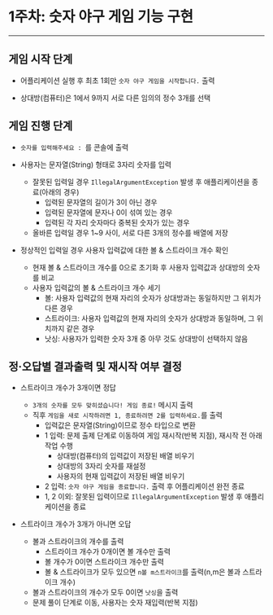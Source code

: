 # 1주차: 숫자 야구 게임 기능 구현

---

## 게임 시작 단계

* 어플리케이션 실행 후 최초 1회만 `숫자 야구 게임을 시작합니다.` 출력


* 상대방(컴퓨터)은 1에서 9까지 서로 다른 임의의 정수 3개를 선택

## 게임 진행 단계

* `숫자를 입력해주세요 : `를 콘솔에 출력


* 사용자는 문자열(String) 형태로 3자리 숫자를 입력
    * 잘못된 입력일 경우 `IllegalArgumentException` 발생 후 애플리케이션을 종료(아래의 경우)
        - 입력된 문자열의 길이가 3이 아닌 경우
        - 입력된 문자열에 문자나 0이 섞여 있는 경우
        - 입력된 각 자리 숫자마다 중복된 숫자가 있는 경우
    * 올바른 입력일 경우 1~9 사이, 서로 다른 3개의 정수를 배열에 저장


* 정상적인 입력일 경우 사용자 입력값에 대한 볼 & 스트라이크 개수 확인
    * 현재 볼 & 스트라이크 개수를 0으로 초기화 후 사용자 입력값과 상대방의 숫자를 비교
    * 사용자 입력값의 볼 & 스트라이크 개수 세기
        * 볼: 사용자 입력값의 현재 자리의 숫자가 상대방과는 동일하지만 그 위치가 다른 경우
        * 스트라이크: 사용자 입력값의 현재 자리의 숫자가 상대방과 동일하며, 그 위치까지 같은 경우
        * 낫싱: 사용자가 입력한 숫자 3개 중 아무 것도 상대방이 선택하지 않음

## 정·오답별 결과출력 및 재시작 여부 결정

* 스트라이크 개수가 3개이면 정답
    * `3개의 숫자를 모두 맞히셨습니다! 게임 종료!` 메시지 출력
    * 직후 `게임을 새로 시작하려면 1, 종료하려면 2를 입력하세요.`를 출력
        * 입력값은 문자열(String)이므로 정수 타입으로 변환
        * 1 입력: 문제 출제 단계로 이동하여 게임 재시작(반복 지점), 재시작 전 아래 작업 수행
            * 상대방(컴퓨터)의 입력값이 저장된 배열 비우기
            * 상대방의 3자리 숫자를 재설정
            * 사용자의 현재 입력값이 저장된 배열 비우기
        * 2 입력: `숫자 야구 게임을 종료합니다.` 출력 후 어플리케이션 완전 종료
        * 1, 2 이외: 잘못된 입력이므로 `IllegalArgumentException` 발생 후 애플리케이션을 종료


* 스트라이크 개수가 3개가 아니면 오답
    * 볼과 스트라이크의 개수를 출력
        * 스트라이크 개수가 0개이면 볼 개수만 출력
        * 볼 개수가 0이면 스트라이크 개수만 출력
        * 볼 & 스트라이크가 모두 있으면 `n볼 m스트라이크`를 출력(n,m은 볼과 스트라이크 개수)
    * 볼과 스트라이크의 개수가 모두 0이면 `낫싱`을 출력
    * 문제 풀이 단계로 이동, 사용자는 숫자 재입력(반복 지점)